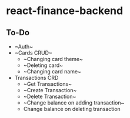 # react-finance-backend

## To-Do
- ~Auth~
- ~Cards CRUD~
  - ~Changing card theme~
  - ~Deleting card~
  - ~Changing card name~
- Transactions CRD
  - ~Get Transactions~
  - ~Create Transaction~
  - ~Delete Transaction~
  - ~Change balance on adding transaction~
  - Change balance on deleting transaction
